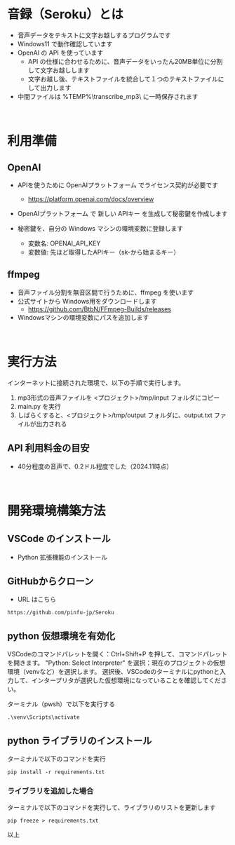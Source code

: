 # 音録（Seroku）とは

- 音声データをテキストに文字お越しするプログラムです
- Windows11 で動作確認しています
- OpenAI の API を使っています
  - API の仕様に合わせるために、音声データをいったん20MB単位に分割して文字お越しします
  - 文字お越し後、テキストファイルを統合して１つのテキストファイルにして出力します
- 中間ファイルは %TEMP%\transcribe_mp3\ に一時保存されます 

<br>

# 利用準備

## OpenAI

- APIを使うために OpenAIプラットフォーム でライセンス契約が必要です
  - https://platform.openai.com/docs/overview

- OpenAIプラットフォーム で 新しい APIキー を生成して秘密鍵を作成します

- 秘密鍵を、自分の Windows マシンの環境変数に登録します
  - 変数名: OPENAI_API_KEY
  - 変数値: 先ほど取得したAPIキー（sk-から始まるキー）

## ffmpeg

- 音声ファイル分割を無音区間で行うために、ffmpeg を使います
- 公式サイトから Windows用をダウンロードします
  - https://github.com/BtbN/FFmpeg-Builds/releases
- Windowsマシンの環境変数にパスを追加します

<br>

# 実行方法

インターネットに接続された環境で、以下の手順で実行します。

1. mp3形式の音声ファイルを <プロジェクト>/tmp/input フォルダにコピー
2. main.py を実行
3. しばらくすると、<プロジェクト>/tmp/output フォルダに、output.txt ファイルが出力される

## API 利用料金の目安

- 40分程度の音声で、0.2ドル程度でした（2024.11時点）

<br>

# 開発環境構築方法

## VSCode のインストール

- Python 拡張機能のインストール

## GitHubからクローン

- URL はこちら
```
https://github.com/pinfu-jp/Seroku
```

## python 仮想環境を有効化

VSCodeのコマンドパレットを開く：Ctrl+Shift+P を押して、コマンドパレットを開きます。
"Python: Select Interpreter" を選択：現在のプロジェクトの仮想環境（venvなど）を選択します。
選択後、VSCodeのターミナルにpythonと入力して、インタープリタが選択した仮想環境になっていることを確認してください。

ターミナル（pwsh）で以下を実行する
```
.\venv\Scripts\activate
```

## python ライブラリのインストール

ターミナルで以下のコマンドを実行

```
pip install -r requirements.txt
```

### ライブラリを追加した場合

ターミナルで以下のコマンドを実行して、ライブラリのリストを更新します

```
pip freeze > requirements.txt
```

以上